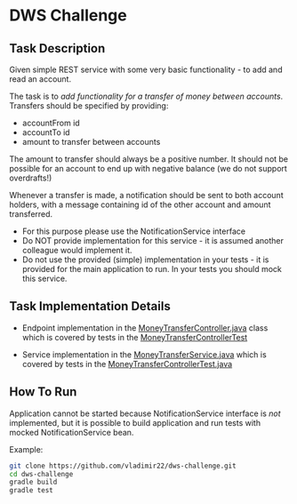 # DWS Challenge
## Task Description
Given simple REST service with some very basic functionality - to add and read an
account.

The task is to *add functionality for a transfer of money between accounts*. Transfers should be
specified by providing:
- accountFrom id
- accountTo id
- amount to transfer between accounts

The amount to transfer should always be a positive number. It should not be possible for an account to end
up with negative balance (we do not support overdrafts!)

Whenever a transfer is made, a notification should be sent to both account holders, with a message
containing id of the other account and amount transferred.
- For this purpose please use the NotificationService interface
- Do NOT provide implementation for this service - it is assumed another colleague would implement it.
- Do not use the provided (simple) implementation in your tests - it is provided for the main application
to run. In your tests you should mock this service.


## Task Implementation Details

- Endpoint implementation in the [MoneyTransferController.java](./src/main/java/com/dws/challenge/web/MoneyTransferController.java) class which is covered by tests in the [MoneyTransferControllerTest](./src/test/java/com/dws/challenge/web/MoneyTransferControllerTest.java)

- Service implementation in the [MoneyTransferService.java](./src/main/java/com/dws/challenge/service/MoneyTransferService.java) which is covered by tests in the [MoneyTransferControllerTest.java](./src/test/java/com/dws/challenge/service/MoneyTransferServiceTest.java)


## How To Run

Application cannot be started because NotificationService interface is *not* implemented, but it is possible to build application and run tests with mocked NotificationService bean.

Example:

```sh
git clone https://github.com/vladimir22/dws-challenge.git
cd dws-challenge
gradle build
gradle test
```







